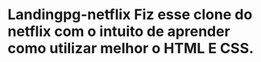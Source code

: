 # Landingpg-netflix Fiz esse clone do netflix com o intuito de aprender como utilizar melhor o HTML E CSS.

